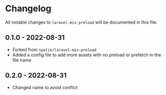 # Changelog

All notable changes to `laravel-mix-preload` will be documented in this file.

## 0.1.0 - 2022-08-31

- Forked from `spatie/laravel-mix-preload`
- Added a config file to add more assets with no preload or prefetch in the file name

## 0.2.0 - 2022-08-31
  - Changed name to avoid conflict
